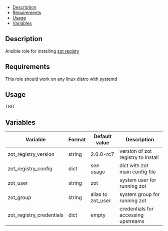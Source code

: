 - [Description](#description)
- [Requirements](#requirements)
- [Usage](#usage)
- [Variables](#variables)

## Description

Ansible role for installing [zot registy](https://zotregistry.io/)

## Requirements

This role should work on any linux distro with systemd

## Usage

TBD

## Variables

| Variable                 | Format | Default value     | Description                         |
| ------------------------ | ------ | ----------------- | ----------------------------------- |
| zot_registry_version     | string | 2.0.0-rc7         | version of zot registry to install  |
| zot_registry_config      | dict   | see usage         | dict with zot main config file      |
| zot_user                 | string | zot               | system user for running zot         |
| zot_group                | string | alias to zot_user | system group for running zot        |
| zot_registry_credentials | dict   | empty             | credentials for accessing upstreams |
